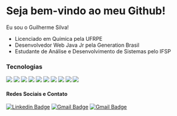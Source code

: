 # Seja bem-vindo ao meu Github! 
Eu sou o Guilherme Silva!
- Licenciado em Química pela UFRPE
- Desenvolvedor Web Java Jr pela Generation Brasil
- Estudante de Análise e Desenvolvimento de Sistemas pelo IFSP

### Tecnologias 
<img src="https://img.shields.io/badge/java-%23ED8B00.svg?&style=for-the-badge&logo=java&logoColor=white" /> <img src="https://img.shields.io/badge/spring%20-%236DB33F.svg?&style=for-the-badge&logo=spring&logoColor=white" /> <img src="https://img.shields.io/badge/mysql-%2300f.svg?&style=for-the-badge&logo=mysql&logoColor=white" /> <img src="https://img.shields.io/badge/angular%20-%23DD0031.svg?&style=for-the-badge&logo=angular&logoColor=white" /> <img src="https://img.shields.io/badge/html5%20-%23E34F26.svg?&style=for-the-badge&logo=html5&logoColor=white" /> <img src="https://img.shields.io/badge/css3%20-%231572B6.svg?&style=for-the-badge&logo=css3&logoColor=white" /> <img src="https://img.shields.io/badge/javascript%20-%23323330.svg?&style=for-the-badge&logo=javascript&logoColor=%23F7DF1E" /> <img src="https://img.shields.io/badge/python%20-%23323330.svg?&style=for-the-badge&logo=python&logoColor=%2F7DF1E" /> 
<img src="https://img.shields.io/badge/c#%20-%23323330.svg?&style=for-the-badge&logo=csharp&logoColor=%2F7DF1E" /> <img src="https://img.shields.io/badge/dotnet%20-%23323330.svg?&style=for-the-badge&logo=dotnet&logoColor=%2F7DF1E" />

#### Redes Sociais e Contato
[![Linkedin Badge](https://img.shields.io/badge/-LinkedIn-blue?style=flat-square&logo=Linkedin&logoColor=white&link=https://www.linkedin.com/in/guilherme-silva-nascimento////)](https://www.linkedin.com/in/guilherme-silva-nascimento/) 
[![Gmail Badge](https://img.shields.io/badge/-Gmail-c14438?style=flat-square&logo=Gmail&logoColor=white&link=mailto:guilherme.paganini10@gmail.com)](mailto:guilherme.paganini10@gmail.com)
[![Gmail Badge](https://img.shields.io/badge/-Yahoo-8a2be2?style=flat-square&logo=Gmail&logoColor=white&link=mailto:guilherme_silvan@yahoo.com)](mailto:guilherme_silvan@yahoo.com)

